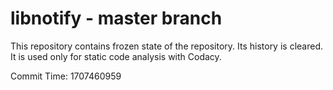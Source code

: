 # libnotify - master branch

This repository contains frozen state of the repository.
Its history is cleared. It is used only for static code
analysis with Codacy.

Commit Time: 1707460959